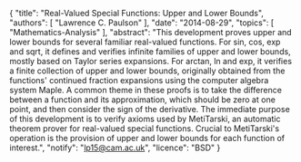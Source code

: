 {
    "title": "Real-Valued Special Functions: Upper and Lower Bounds",
    "authors": [
        "Lawrence C. Paulson"
    ],
    "date": "2014-08-29",
    "topics": [
        "Mathematics-Analysis"
    ],
    "abstract": "This development proves upper and lower bounds for several familiar real-valued functions. For sin, cos, exp and sqrt, it defines and verifies infinite families of upper and lower bounds, mostly based on Taylor series expansions. For arctan, ln and exp, it verifies a finite collection of upper and lower bounds, originally obtained from the functions' continued fraction expansions using the computer algebra system Maple. A common theme in these proofs is to take the difference between a function and its approximation, which should be zero at one point, and then consider the sign of the derivative. The immediate purpose of this development is to verify axioms used by MetiTarski, an automatic theorem prover for real-valued special functions. Crucial to MetiTarski's operation is the provision of upper and lower bounds for each function of interest.",
    "notify": "lp15@cam.ac.uk",
    "licence": "BSD"
}